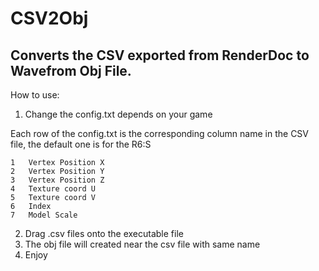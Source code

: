 # CSV2Obj
## Converts the CSV exported from RenderDoc to Wavefrom Obj File.

How to use: 

1. Change the config.txt depends on your game

Each row of the config.txt is the corresponding column name in the CSV file, the default one is for the R6:S
```
1   Vertex Position X
2   Vertex Position Y
3   Vertex Position Z
4   Texture coord U
5   Texture coord V
6   Index
7   Model Scale
```

2. Drag .csv files onto the executable file
3. The obj file will created near the csv file with same name
4. Enjoy
